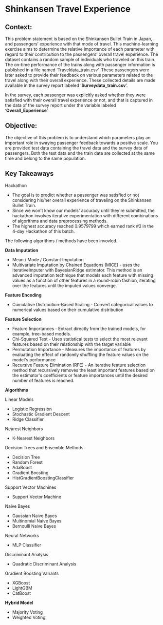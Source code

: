 # **Shinkansen Travel Experience**

## **Context:**

This problem statement is based on the Shinkansen Bullet Train in Japan, and passengers’ experience with that mode of travel. This machine-learning exercise aims to determine the relative importance of each parameter with regard to their contribution to the passengers’ overall travel experience. The dataset contains a random sample of individuals who traveled on this train. The on-time performance of the trains along with passenger information is published in a file named ‘Traveldata_train.csv’.  These passengers were later asked to provide their feedback on various parameters related to the travel along with their overall experience. These collected details are made available in the survey report labeled ‘**Surveydata_train.csv**’.

In the survey, each passenger was explicitly asked whether they were satisfied with their overall travel experience or not, and that is captured in the data of the survey report under the variable labeled ‘**Overall_Experience**’.


## **Objective:**

 The objective of this problem is to understand which parameters play an important role in swaying passenger feedback towards a positive scale. You are provided test data containing the travel data and the survey data of passengers. Both the test data and the train data are collected at the same time and belong to the same population.

## **Key Takeaways**

Hackathon

* The goal is to predict whether a passenger was satisfied or not considering his/her overall experience of traveling on the Shinkansen Bullet Train.
* Since we won't know our models' accuracy until they're submitted, the hackathon involves iterative experimentation with different combinations of algorithms and data preprocessing methods.
* The highest accuracy reached 0.9579799 which earned rank #3 in the 4-day Hackathon of this batch.


The following algorithms / methods have been invovled.

**Data Imputation**
* Mean / Mode / Constant Imputation
* Multivariate Imputation by Chained Equations (MICE) - uses the IterativeImputer with BayesianRidge estimator. This method is an advanced imputation technique that models each feature with missing values as a function of other features in a round-robin fashion, iterating over the features until the imputed values converge.

**Feature Encoding**
* Cumulative Distribution-Based Scaling - Convert categorical values to numerical values based on their cumulative distribution

**Feature Selection**
* Feature Importances - Extract directly from the trained models, for example, tree-based models.
* Chi-Squared Test - Uses statistical tests to select the most relevant features based on their relationship with the target variable
* Permutation Importance - Measures the importance of features by evaluating the effect of randomly shuffling the feature values on the model's performance
* Recursive Feature Elimination (RFE) - An iterative feature selection method that recursively removes the least important features based on the estimator's coefficients or feature importances until the desired number of features is reached.

**Algorithms**

Linear Models
* Logistic Regression
* Stochastic Gradient Descent
* Ridge Classifier

Nearest Neighbors
* K-Nearest Neighbors

Decision Trees and Ensemble Methods
* Decision Tree
* Random Forest
* AdaBoost
* Gradient Boosting
* HistGradientBoostingClassifier

Support Vector Machines
* Support Vector Machine

Naive Bayes
* Gaussian Naive Bayes
* Multinomial Naive Bayes
* Bernoulli Naive Bayes

Neural Networks
* MLP Classifier

Discriminant Analysis
* Quadratic Discriminant Analysis

Gradient Boosting Variants
* XGBoost
* LightGBM
* CatBoost

**Hybrid Model**

* Majority Voting
* Weighted Voting



